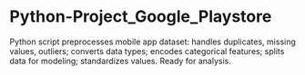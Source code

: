 # Python-Project_Google_Playstore
Python script preprocesses mobile app dataset: handles duplicates, missing values, outliers; converts data types; encodes categorical features; splits data for modeling; standardizes values. Ready for analysis.
